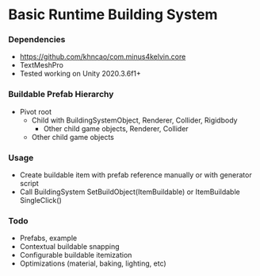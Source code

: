 # Basic Runtime Building System

### Dependencies
- https://github.com/khncao/com.minus4kelvin.core 
- TextMeshPro
- Tested working on Unity 2020.3.6f1+

### Buildable Prefab Hierarchy
- Pivot root
  - Child with BuildingSystemObject, Renderer, Collider, Rigidbody
    - Other child game objects, Renderer, Collider
  - Other child game objects

### Usage
- Create buildable item with prefab reference manually or with generator script
- Call BuildingSystem SetBuildObject(ItemBuildable) or ItemBuildable SingleClick()

### Todo
- Prefabs, example
- Contextual buildable snapping
- Configurable buildable itemization
- Optimizations (material, baking, lighting, etc)


